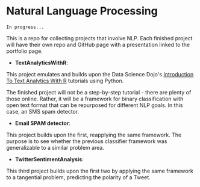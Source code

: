 # Natural Language Processing

`In progress...`

This is a repo for collecting projects that involve NLP. Each finished project will have their own repo and GitHub page with a presentation linked to the portfolio page.

- **TextAnalyticsWithR**: 

This project emulates and builds upon the Data Science Dojo's [Introduction To Text Analytics With R](https://github.com/BigBangData/IntroToTextAnalyticsWithR) tutorials using Python. 

The finished project will not be a step-by-step tutorial - there are plenty of those online. Rather, it will be a framework for binary classification with open text format that can be repurposed for different NLP goals. In this case, an SMS spam detector.

- **Email SPAM detector**:

This project builds upon the first, reapplying the same framework. The purpose is to see whether the previous classifier framework was generalizable to a similar problem area.

- **TwitterSentimentAnalysis**: 

This third project builds upon the first two by applying the same framework to a tangential problem, predicting the polarity of a Tweet.